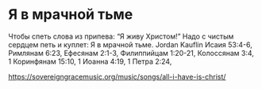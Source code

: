 # Я в мрачной тьме

Чтобы спеть слова из припева: “Я живу Христом!” Надо с чистым сердцем петь и куплет: Я в мрачной тьме.
Jordan Kauflin
Исаия 53:4-6, Римлянам 6:23, Ефесянам 2:1-3, Филиппийцам 1:20-21, Колоссянам 3:4, 1 Коринфянам 15:10, 1 Иоанна 4:19, 1 Петра 2:24,

https://sovereigngracemusic.org/music/songs/all-i-have-is-christ/
